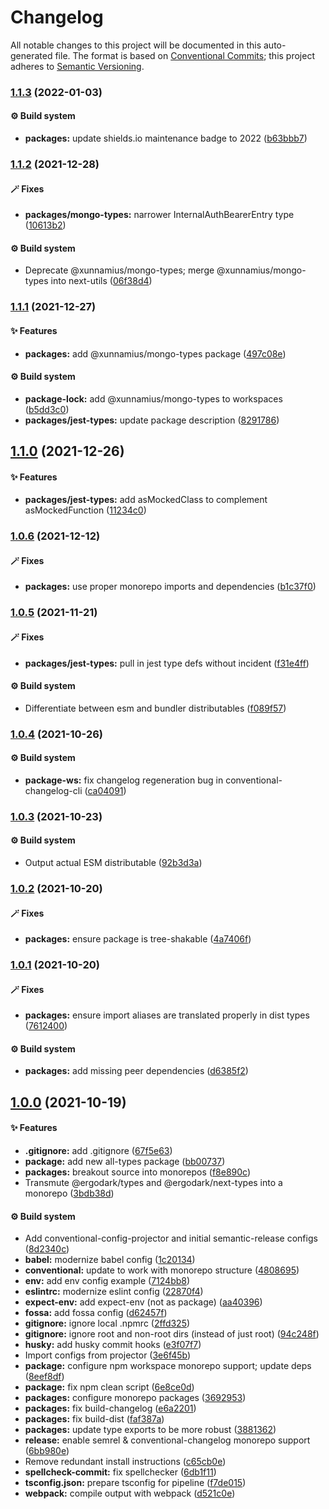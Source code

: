 # Changelog

All notable changes to this project will be documented in this auto-generated
file. The format is based on [Conventional Commits][51]; this project adheres to
[Semantic Versioning][52].

### [1.1.3][53] (2022-01-03)

#### ⚙️ Build system

- **packages:** update shields.io maintenance badge to 2022 ([b63bbb7][54])

### [1.1.2][1] (2021-12-28)

#### 🪄 Fixes

- **packages/mongo-types:** narrower InternalAuthBearerEntry type ([10613b2][2])

#### ⚙️ Build system

- Deprecate @xunnamius/mongo-types; merge @xunnamius/mongo-types into next-utils
  ([06f38d4][3])

### [1.1.1][4] (2021-12-27)

#### ✨ Features

- **packages:** add @xunnamius/mongo-types package ([497c08e][5])

#### ⚙️ Build system

- **package-lock:** add @xunnamius/mongo-types to workspaces ([b5dd3c0][6])
- **packages/jest-types:** update package description ([8291786][7])

## [1.1.0][8] (2021-12-26)

#### ✨ Features

- **packages/jest-types:** add asMockedClass to complement asMockedFunction
  ([11234c0][9])

### [1.0.6][10] (2021-12-12)

#### 🪄 Fixes

- **packages:** use proper monorepo imports and dependencies ([b1c37f0][11])

### [1.0.5][12] (2021-11-21)

#### 🪄 Fixes

- **packages/jest-types:** pull in jest type defs without incident
  ([f31e4ff][13])

#### ⚙️ Build system

- Differentiate between esm and bundler distributables ([f089f57][14])

### [1.0.4][15] (2021-10-26)

#### ⚙️ Build system

- **package-ws:** fix changelog regeneration bug in conventional-changelog-cli
  ([ca04091][16])

### [1.0.3][17] (2021-10-23)

#### ⚙️ Build system

- Output actual ESM distributable ([92b3d3a][18])

### [1.0.2][19] (2021-10-20)

#### 🪄 Fixes

- **packages:** ensure package is tree-shakable ([4a7406f][20])

### [1.0.1][21] (2021-10-20)

#### 🪄 Fixes

- **packages:** ensure import aliases are translated properly in dist types
  ([7612400][22])

#### ⚙️ Build system

- **packages:** add missing peer dependencies ([d6385f2][23])

## [1.0.0][24] (2021-10-19)

#### ✨ Features

- **.gitignore:** add .gitignore ([67f5e63][25])
- **package:** add new all-types package ([bb00737][26])
- **packages:** breakout source into monorepos ([f8e890c][27])
- Transmute @ergodark/types and @ergodark/next-types into a monorepo
  ([3bdb38d][28])

#### ⚙️ Build system

- Add conventional-config-projector and initial semantic-release configs
  ([8d2340c][29])
- **babel:** modernize babel config ([1c20134][30])
- **conventional:** update to work with monorepo structure ([4808695][31])
- **env:** add env config example ([7124bb8][32])
- **eslintrc:** modernize eslint config ([22870f4][33])
- **expect-env:** add expect-env (not as package) ([aa40396][34])
- **fossa:** add fossa config ([d62457f][35])
- **gitignore:** ignore local .npmrc ([2ffd325][36])
- **gitignore:** ignore root and non-root dirs (instead of just root)
  ([94c248f][37])
- **husky:** add husky commit hooks ([e3f07f7][38])
- Import configs from projector ([3e6f45b][39])
- **package:** configure npm workspace monorepo support; update deps
  ([8eef8df][40])
- **package:** fix npm clean script ([6e8ce0d][41])
- **packages:** configure monorepo packages ([3692953][42])
- **packages:** fix build-changelog ([e6a2201][43])
- **packages:** fix build-dist ([faf387a][44])
- **packages:** update type exports to be more robust ([3881362][45])
- **release:** enable semrel & conventional-changelog monorepo support
  ([6bb980e][46])
- Remove redundant install instructions ([c65cb0e][47])
- **spellcheck-commit:** fix spellchecker ([6db1f11][48])
- **tsconfig.json:** prepare tsconfig for pipeline ([f7de015][49])
- **webpack:** compile output with webpack ([d521c0e][50])

[1]:
  https://github.com/Xunnamius/typescript-utils/compare/jest-types@1.1.1...jest-types@1.1.2
[2]:
  https://github.com/Xunnamius/typescript-utils/commit/10613b280f0fb9ddb1927869e16cea1051d4441e
[3]:
  https://github.com/Xunnamius/typescript-utils/commit/06f38d4002388ada772858c29fc81616858c5ae8
[4]:
  https://github.com/Xunnamius/typescript-utils/compare/jest-types@1.1.0...jest-types@1.1.1
[5]:
  https://github.com/Xunnamius/typescript-utils/commit/497c08e5f0786856e087ff157e3d730a8a703097
[6]:
  https://github.com/Xunnamius/typescript-utils/commit/b5dd3c0ddfd356d2ecfbe8b94439088745e6d950
[7]:
  https://github.com/Xunnamius/typescript-utils/commit/82917867b9acd6582ce8611b0280e938d9fecb1a
[8]:
  https://github.com/Xunnamius/typescript-utils/compare/jest-types@1.0.6...jest-types@1.1.0
[9]:
  https://github.com/Xunnamius/typescript-utils/commit/11234c0202b421ce874fbe9b702c1930d1322981
[10]:
  https://github.com/Xunnamius/typescript-utils/compare/jest-types@1.0.5...jest-types@1.0.6
[11]:
  https://github.com/Xunnamius/typescript-utils/commit/b1c37f0332c5408202d7642769f3a1aeedfa7192
[12]:
  https://github.com/Xunnamius/typescript-utils/compare/jest-types@1.0.4...jest-types@1.0.5
[13]:
  https://github.com/Xunnamius/typescript-utils/commit/f31e4ff5d728e0247e54068d548912aeabbcae6e
[14]:
  https://github.com/Xunnamius/typescript-utils/commit/f089f575da900541e71db5c39ad5615e5ecf3639
[15]:
  https://github.com/Xunnamius/typescript-utils/compare/jest-types@1.0.3...jest-types@1.0.4
[16]:
  https://github.com/Xunnamius/typescript-utils/commit/ca040911eef4fca128c377b479298a5414984035
[17]:
  https://github.com/Xunnamius/typescript-utils/compare/jest-types@1.0.2...jest-types@1.0.3
[18]:
  https://github.com/Xunnamius/typescript-utils/commit/92b3d3a3b2941443f169d47f4af5a52fea7f56e1
[19]:
  https://github.com/Xunnamius/typescript-utils/compare/jest-types@1.0.1...jest-types@1.0.2
[20]:
  https://github.com/Xunnamius/typescript-utils/commit/4a7406fb409130a8d600e74ef587d3faf9026b87
[21]:
  https://github.com/Xunnamius/typescript-utils/compare/jest-types@1.0.0...jest-types@1.0.1
[22]:
  https://github.com/Xunnamius/typescript-utils/commit/76124005a0af5a2af18d462353485c2a7a8d5bfd
[23]:
  https://github.com/Xunnamius/typescript-utils/commit/d6385f2f5314e985fcc406c0a2543128f249d885
[24]:
  https://github.com/Xunnamius/typescript-utils/compare/67f5e63863018babf847f4bbf21960b91eb1e7b8...jest-types@1.0.0
[25]:
  https://github.com/Xunnamius/typescript-utils/commit/67f5e63863018babf847f4bbf21960b91eb1e7b8
[26]:
  https://github.com/Xunnamius/typescript-utils/commit/bb00737a6b11e041836bb85f30ceadd8196cc1b6
[27]:
  https://github.com/Xunnamius/typescript-utils/commit/f8e890cb7b60726f9fb416653cb81a43dfb98e54
[28]:
  https://github.com/Xunnamius/typescript-utils/commit/3bdb38d8bd7979b8b9dbb8f2639aa1349468d660
[29]:
  https://github.com/Xunnamius/typescript-utils/commit/8d2340c4bc9af4282fe7e78679ad296bedd15f65
[30]:
  https://github.com/Xunnamius/typescript-utils/commit/1c201343df5d01a95cae187b0c3b496c7678adf3
[31]:
  https://github.com/Xunnamius/typescript-utils/commit/48086952bb3570b03812e3eb8f607a3ca27d4229
[32]:
  https://github.com/Xunnamius/typescript-utils/commit/7124bb819c6f6aeac861ff88c054edd470f04c45
[33]:
  https://github.com/Xunnamius/typescript-utils/commit/22870f4c65ffd8eafeaacf201912951dc62abec0
[34]:
  https://github.com/Xunnamius/typescript-utils/commit/aa40396f4cda8ec6b983e2bf423fef95b0660cd5
[35]:
  https://github.com/Xunnamius/typescript-utils/commit/d62457f26654d6e275b3415675c535c4d014e13e
[36]:
  https://github.com/Xunnamius/typescript-utils/commit/2ffd325268043b775e67bb2e0a561c44d1e45e24
[37]:
  https://github.com/Xunnamius/typescript-utils/commit/94c248f245f753b98c44e5f72955735aa958b81c
[38]:
  https://github.com/Xunnamius/typescript-utils/commit/e3f07f73f7a39cc7d897a7507c793620afe6c006
[39]:
  https://github.com/Xunnamius/typescript-utils/commit/3e6f45b73b6af25af008c542bbb0bdc2a544d186
[40]:
  https://github.com/Xunnamius/typescript-utils/commit/8eef8df98bb7539d105b91b6d254b78f56ca6f86
[41]:
  https://github.com/Xunnamius/typescript-utils/commit/6e8ce0d0a945a5ff4c65c9400df387b51197af11
[42]:
  https://github.com/Xunnamius/typescript-utils/commit/3692953ca8156babf7b1e7584e042bc09820bce6
[43]:
  https://github.com/Xunnamius/typescript-utils/commit/e6a2201cea079bf34e9c2ef8d7fed216ea7911ca
[44]:
  https://github.com/Xunnamius/typescript-utils/commit/faf387a2da48fb51e02cd76017aa745198000efd
[45]:
  https://github.com/Xunnamius/typescript-utils/commit/38813620d45258fcbc9e774031bfe9ed0510eef8
[46]:
  https://github.com/Xunnamius/typescript-utils/commit/6bb980e31f1a73ff3261e67c4337c5ca9572cb85
[47]:
  https://github.com/Xunnamius/typescript-utils/commit/c65cb0e7604b52f7484ed3399a37dbac3a9b2e8f
[48]:
  https://github.com/Xunnamius/typescript-utils/commit/6db1f11391d869949f480d367d3312eddc3c5eb7
[49]:
  https://github.com/Xunnamius/typescript-utils/commit/f7de015b99cd4c0156f3187e53b9eb06a5985721
[50]:
  https://github.com/Xunnamius/typescript-utils/commit/d521c0ee45d86580f95528f987c8e92077b64e8f
[51]: https://conventionalcommits.org
[52]: https://semver.org
[53]:
  https://github.com/Xunnamius/typescript-utils/compare/jest-types@1.1.2...jest-types@1.1.3
[54]:
  https://github.com/Xunnamius/typescript-utils/commit/b63bbb7cabe47e9eeb3ab72cd536fabcac6cbc07
